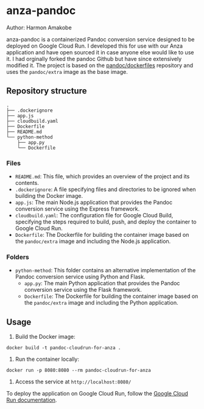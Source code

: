 # anza-pandoc

Author: Harmon Amakobe

anza-pandoc is a containerized Pandoc conversion service designed to be deployed on Google Cloud Run. I developed this for use with our Anza application and have open sourced it in case anyone else would like to use it. I had orginally forked the pandoc Github but have since extensively modified it. The project is based on the [pandoc/dockerfiles](https://github.com/pandoc/dockerfiles) repository and uses the `pandoc/extra` image as the base image.

## Repository structure

```directory
.
├── .dockerignore
├── app.js
├── cloudbuild.yaml
├── Dockerfile
├── README.md
└── python-method
    ├── app.py
    └── Dockerfile
```

### Files

- `README.md`: This file, which provides an overview of the project and its contents.
- `.dockerignore`: A file specifying files and directories to be ignored when building the Docker image.
- `app.js`: The main Node.js application that provides the Pandoc conversion service using the Express framework.
- `cloudbuild.yaml`: The configuration file for Google Cloud Build, specifying the steps required to build, push, and deploy the container to Google Cloud Run.
- `Dockerfile`: The Dockerfile for building the container image based on the `pandoc/extra` image and including the Node.js application.

### Folders

- `python-method`: This folder contains an alternative implementation of the Pandoc conversion service using Python and Flask.
  - `app.py`: The main Python application that provides the Pandoc conversion service using the Flask framework.
  - `Dockerfile`: The Dockerfile for building the container image based on the `pandoc/extra` image and including the Python application.

## Usage

1. Build the Docker image:

```shell
docker build -t pandoc-cloudrun-for-anza .
```

1. Run the container locally:

```shell
docker run -p 8080:8080 --rm pandoc-cloudrun-for-anza
```

1. Access the service at `http://localhost:8080/`

To deploy the application on Google Cloud Run, follow the [Google Cloud Run documentation](https://cloud.google.com/run/docs/quickstarts/build-and-deploy).
